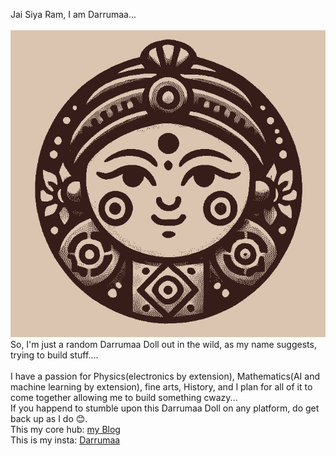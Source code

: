 Jai Siya Ram, I am Darrumaa...  <br>      
![Profile Banner](https://github.com/Darrumaa/Darrumaa/blob/main/logo.png)  <br>
So, I'm just a random Darrumaa Doll out in the wild, as my name suggests, trying to build stuff....  <br>  
I have a passion for Physics(electronics by extension), Mathematics(AI and machine learning by extension), fine arts, History, and I plan for all of it to come together allowing me to build something cwazy...<br>
If you happend to stumble upon this Darrumaa Doll on any platform, do get back up as I do 😊.  <br>
This my core hub: [my Blog](https://darrumaa.blogspot.com/)  <br>
This is my insta: [Darrumaa](https://www.instagram.com/darrummaa/)  <br>
